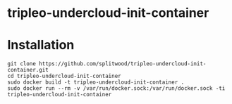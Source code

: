 # tripleo-undercloud-init-container

Installation
============

    git clone https://github.com/splitwood/tripleo-undercloud-init-container.git
    cd tripleo-undercloud-init-container
    sudo docker build -t tripleo-undercloud-init-container .
    sudo docker run --rm -v /var/run/docker.sock:/var/run/docker.sock -ti tripleo-undercloud-init-container
